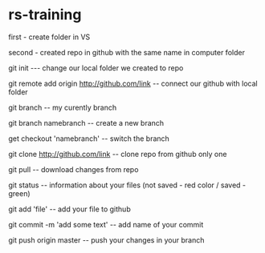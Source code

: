 # rs-training

first - create folder in VS

second - created repo in github with the same name in computer folder

git init --- change our local folder we created to repo

git remote add origin http://github.com/link -- connect our github with local folder

git branch -- my curently branch

git branch namebranch -- create a new branch

get checkout 'namebranch' -- switch the branch

git clone http://github.com/link -- clone repo from github only one

git pull -- download changes from repo

git status -- information about your files (not saved - red color / saved - green)

git add 'file' -- add your file to github

git commit -m 'add some text' -- add name of your commit

git push origin master -- push your changes in your branch
